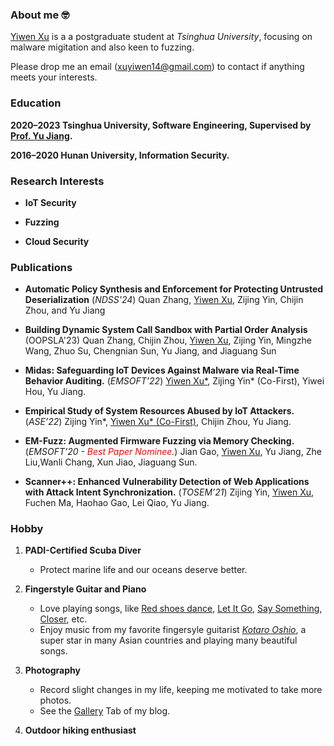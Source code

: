 ### About me 🤓

[Yiwen Xu](https://sites.google.com/view/intro-yiwenxu) is a a postgraduate student at *Tsinghua University*, focusing on malware migitation and also keen to fuzzing.

Please drop me an email ([xuyiwen14@gmail.com](mailto:xuyiwen14@gmail.com)) to contact if anything meets your interests.

### Education

**2020–2023 Tsinghua University, Software Engineering, Supervised by [Prof. Yu Jiang](https://sites.google.com/site/jiangyu198964).**

**2016–2020 Hunan University, Information Security.**

### Research Interests

- **IoT Security**

- **Fuzzing**

- **Cloud Security**



### Publications

- **Automatic Policy Synthesis and Enforcement for Protecting Untrusted Deserialization** (*NDSS'24*) Quan Zhang, <u>Yiwen Xu</u>, Zijing Yin, Chijin Zhou, and Yu Jiang


- **Building Dynamic System Call Sandbox with Partial Order Analysis** (OOPSLA'23) Quan Zhang, Chijin Zhou, <u>Yiwen Xu</u>, Zijing Yin, Mingzhe Wang, Zhuo Su, Chengnian Sun, Yu Jiang, and Jiaguang Sun

- **Midas: Safeguarding IoT Devices Against Malware via Real-Time Behavior Auditing.** (*EMSOFT’22*) <u>Yiwen Xu*</u>, Zijing Yin* (Co-First), Yiwei Hou, Yu Jiang.

- **Empirical Study of System Resources Abused by IoT Attackers.** (*ASE’22*) Zijing Yin*, <u>Yiwen Xu* (Co-First)</u>, Chijin Zhou, Yu Jiang.


- **EM-Fuzz: Augmented Firmware Fuzzing via Memory Checking.** (*EMSOFT’20 - <span style="color:red">Best Paper Nominee</span>.*) Jian Gao, <u>Yiwen Xu</u>, Yu Jiang, Zhe Liu,Wanli Chang, Xun Jiao, Jiaguang Sun.

- **Scanner++: Enhanced Vulnerability Detection of Web Applications with Attack Intent Synchronization.** (*TOSEM’21*) Zijing Yin, <u>Yiwen Xu</u>, Fuchen Ma, Haohao Gao, Lei Qiao, Yu Jiang.


### Hobby

1. **PADI-Certified Scuba Diver**
   
   - Protect marine life and our oceans deserve better.

2. **Fingerstyle Guitar and Piano**
   - Love playing songs, like [Red shoes dance](https://www.youtube.com/watch?v=EYS2dRY3GME), [Let It Go](https://www.youtube.com/watch?v=AAnID4RS7Vg), [Say Something](https://www.youtube.com/watch?v=LpjR3yyBi3E), [Closer](https://www.youtube.com/watch?v=xV4FIEIqhYo), etc.
   - Enjoy music from my favorite fingersyle guitarist [*Kotaro Oshio*](https://www.youtube.com/watch?v=7x9Yxna7pE4), a super star in many Asian countries and playing many beautiful songs.

3. **Photography**
   - Record slight changes in my life, keeping me motivated to take more photos.
   - See the [Gallery](http://xudaxian.xyz/gallery/) Tab of my blog.

4. **Outdoor hiking enthusiast** 
